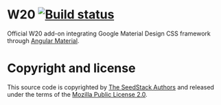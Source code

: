 # W20 [![Build status](https://travis-ci.org/seedstack/w20-material.svg?branch=master)](https://travis-ci.org/seedstack/w20-material)

Official W20 add-on integrating Google Material Design CSS framework through [Angular Material](https://material.angularjs.org).

# Copyright and license

This source code is copyrighted by [The SeedStack Authors](https://github.com/seedstack/seedstack/blob/master/AUTHORS) and
released under the terms of the [Mozilla Public License 2.0](https://www.mozilla.org/MPL/2.0/).

